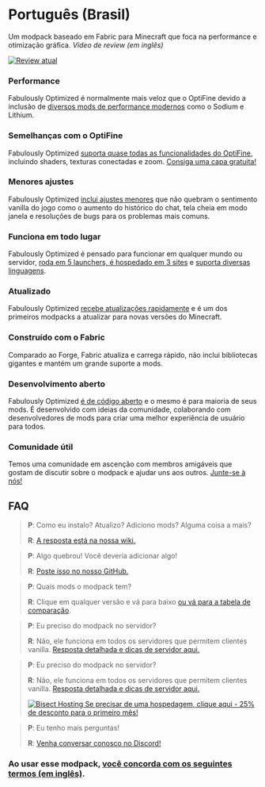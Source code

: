 # Português (Brasil)

Um modpack baseado em Fabric para Minecraft que foca na performance e otimização gráfica. *Vídeo de review (em inglês)*

[![Review atual](https://img.youtube.com/vi/bb8G9X5Q_4I/hqdefault.jpg)](https://www.youtube.com/watch?v=bb8G9X5Q_4I)

### Performance

Fabulously Optimized é normalmente mais veloz que o OptiFine devido a inclusão de [diversos mods de performance modernos][1] como o Sodium e Lithium.

### Semelhanças com o OptiFine

Fabulously Optimized [suporta quase todas as funcionalidades do OptiFine][2], incluindo shaders, texturas conectadas e zoom. [Consiga uma capa gratuita!][3]

### Menores ajustes

Fabulously Optimized [inclui ajustes menores][4] que não quebram o sentimento vanilla do jogo como o aumento do histórico do chat, tela cheia em modo janela e resoluções de bugs para os problemas mais comuns.

### Funciona em todo lugar

Fabulously Optimized é pensado para funcionar em qualquer mundo ou servidor, [roda em 5 launchers, é hospedado em 3 sites][6] e [suporta diversas linguagens][7].

### Atualizado

Fabulously Optimized [recebe atualizações rapidamente][5] e é um dos primeiros modpacks a atualizar para novas versões do Minecraft.

### Construído com o Fabric

Comparado ao Forge, Fabric atualiza e carrega rápido, não inclui bibliotecas gigantes e mantém um grande suporte a mods.

### Desenvolvimento aberto

Fabulously Optimized [é de código aberto][8] e o mesmo é para maioria de seus mods. É desenvolvido com ideias da comunidade, colaborando com desenvolvedores de mods para criar uma melhor experiência de usuário para todos.

### Comunidade útil

Temos uma comunidade em ascenção com membros amigáveis que gostam de discutir sobre o modpack e ajudar uns aos outros. [Junte-se à nós!][10]

## FAQ

> **P**: Como eu instalo? Atualizo? Adiciono mods? Alguma coisa a mais?
> 
> **R**: [A resposta está na nossa wiki.][11]


> **P**: Algo quebrou! Você deveria adicionar algo!
> 
> **R**: [Poste isso no nosso GitHub.][8]


> **P**: Quais mods o modpack tem?
> 
> **R**: Clique em qualquer versão e vá para baixo [ou vá para a tabela de comparação][12].


> **P**: Eu preciso do modpack no servidor?
> 
> **R**: Não, ele funciona em todos os servidores que permitem clientes vanilla. [Resposta detalhada e dicas de servidor aqui.][13]


> **P**: Eu preciso do modpack no servidor?
> 
> **R**: Não, ele funciona em todos os servidores que permitem clientes vanilla. [Resposta detalhada e dicas de servidor aqui.][13]
> 
> [![Bisect Hosting](https://i.ibb.co/gr9mSxW/image.png) Se precisar de uma hospedagem, clique aqui - 25% de desconto para o primeiro mês!][14]


> **P**: Eu tenho mais perguntas!
> 
> **R**: [Venha conversar conosco no Discord!][10]

### Ao usar esse modpack, [você concorda com os seguintes termos (em inglês)][15].

[1]: https://github.com/Fabulously-Optimized/fabulously-optimized/blob/main/INCLUDED-MODS.md#smooth
[2]: https://fabulously-optimized.gitbook.io/modpack/readme/give-up-optifine
[3]: https://fabulously-optimized.gitbook.io/modpack/readme/free-cape
[4]: https://github.com/Fabulously-Optimized/fabulously-optimized/blob/main/INCLUDED-MODS.md#functional
[5]: https://github.com/Fabulously-Optimized/fabulously-optimized/blob/main/CHANGELOG.md
[6]: https://github.com/Fabulously-Optimized/fabulously-optimized#downloads
[7]: https://fabulously-optimized.gitbook.io/modpack/readme/language-support
[8]: https://github.com/Fabulously-Optimized/fabulously-optimized
[8]: https://github.com/Fabulously-Optimized/fabulously-optimized
[10]: https://fabulously-optimized.github.io/discord
[10]: https://fabulously-optimized.github.io/discord
[11]: https://fabulously-optimized.gitbook.io/modpack/
[12]: https://github.com/Fabulously-Optimized/fabulously-optimized/blob/main/INCLUDED-MODS.md
[13]: https://fabulously-optimized.gitbook.io/modpack/readme/server-setup
[14]: https://www.bisecthosting.com/clients/aff.php?aff=2604
[15]: https://github.com/Fabulously-Optimized/fabulously-optimized#disclaimers
